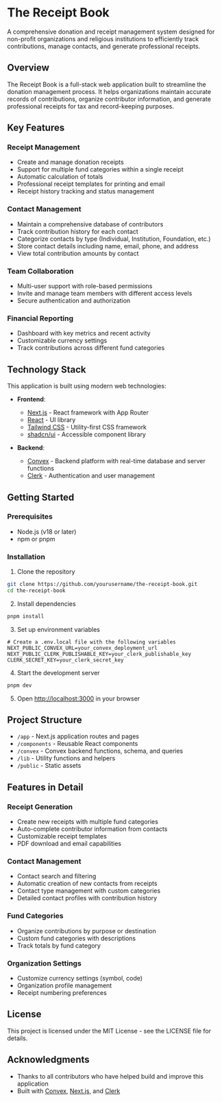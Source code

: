 # The Receipt Book

A comprehensive donation and receipt management system designed for non-profit organizations and religious institutions to efficiently track contributions, manage contacts, and generate professional receipts.

## Overview

The Receipt Book is a full-stack web application built to streamline the donation management process. It helps organizations maintain accurate records of contributions, organize contributor information, and generate professional receipts for tax and record-keeping purposes.

## Key Features

### Receipt Management
- Create and manage donation receipts
- Support for multiple fund categories within a single receipt
- Automatic calculation of totals
- Professional receipt templates for printing and email
- Receipt history tracking and status management

### Contact Management
- Maintain a comprehensive database of contributors
- Track contribution history for each contact
- Categorize contacts by type (Individual, Institution, Foundation, etc.)
- Store contact details including name, email, phone, and address
- View total contribution amounts by contact

### Team Collaboration
- Multi-user support with role-based permissions
- Invite and manage team members with different access levels
- Secure authentication and authorization

### Financial Reporting
- Dashboard with key metrics and recent activity
- Customizable currency settings
- Track contributions across different fund categories

## Technology Stack

This application is built using modern web technologies:

- **Frontend**:
  - [Next.js](https://nextjs.org/) - React framework with App Router
  - [React](https://react.dev/) - UI library
  - [Tailwind CSS](https://tailwindcss.com/) - Utility-first CSS framework
  - [shadcn/ui](https://ui.shadcn.com/) - Accessible component library

- **Backend**:
  - [Convex](https://convex.dev/) - Backend platform with real-time database and server functions
  - [Clerk](https://clerk.com/) - Authentication and user management

## Getting Started

### Prerequisites
- Node.js (v18 or later)
- npm or pnpm

### Installation

1. Clone the repository
```bash
git clone https://github.com/yourusername/the-receipt-book.git
cd the-receipt-book
```

2. Install dependencies
```bash
pnpm install
```

3. Set up environment variables
```
# Create a .env.local file with the following variables
NEXT_PUBLIC_CONVEX_URL=your_convex_deployment_url
NEXT_PUBLIC_CLERK_PUBLISHABLE_KEY=your_clerk_publishable_key
CLERK_SECRET_KEY=your_clerk_secret_key
```

4. Start the development server
```bash
pnpm dev
```

5. Open [http://localhost:3000](http://localhost:3000) in your browser

## Project Structure

- `/app` - Next.js application routes and pages
- `/components` - Reusable React components
- `/convex` - Convex backend functions, schema, and queries
- `/lib` - Utility functions and helpers
- `/public` - Static assets

## Features in Detail

### Receipt Generation
- Create new receipts with multiple fund categories
- Auto-complete contributor information from contacts
- Customizable receipt templates
- PDF download and email capabilities

### Contact Management
- Contact search and filtering
- Automatic creation of new contacts from receipts
- Contact type management with custom categories
- Detailed contact profiles with contribution history

### Fund Categories
- Organize contributions by purpose or destination
- Custom fund categories with descriptions
- Track totals by fund category

### Organization Settings
- Customize currency settings (symbol, code)
- Organization profile management
- Receipt numbering preferences

## License

This project is licensed under the MIT License - see the LICENSE file for details.

## Acknowledgments

- Thanks to all contributors who have helped build and improve this application
- Built with [Convex](https://convex.dev/), [Next.js](https://nextjs.org/), and [Clerk](https://clerk.com/)